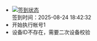 - [![签到状态](https://github.com/womade/Cloud189-Actions/actions/workflows/main.yml/badge.svg?branch=main)](https://github.com/womade/Cloud189-Actions/actions/workflows/main.yml) <br> 签到时间：2025-08-24 18:42:32
- 开始执行帐号1
- 设备ID不存在，需要二次设备校验
